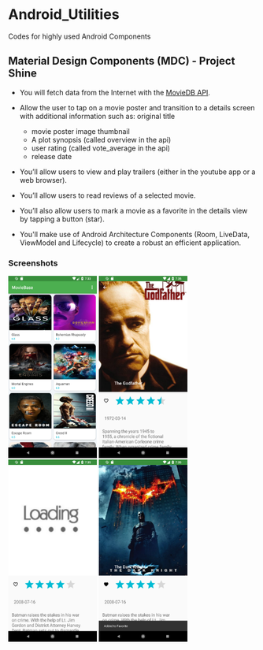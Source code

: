 # Android_Utilities
Codes for highly used Android Components

## Material Design Components (MDC) - Project Shine

- You will fetch data from the Internet with the [MovieDB API](https://www.themoviedb.org/).

* Allow the user to tap on a movie poster and transition to a details screen with additional information such as:
  original title

  - movie poster image thumbnail
  - A plot synopsis (called overview in the api)
  - user rating (called vote_average in the api)
  - release date

* You’ll allow users to view and play trailers (either in the youtube app or a web browser).
* You’ll allow users to read reviews of a selected movie.
* You’ll also allow users to mark a movie as a favorite in the details view by tapping a button (star).
* You'll make use of Android Architecture Components (Room, LiveData, ViewModel and Lifecycle) to create a robust an efficient application.

### Screenshots

<img src="https://github.com/udayrajsawhney/Udacity-Android-Nanodegree-Projects/blob/master/screenshots/1.png" width="180" height="370"/> <img src="https://github.com/udayrajsawhney/Udacity-Android-Nanodegree-Projects/blob/master/screenshots/2.png" width="180" height="370"/> <img src="https://github.com/udayrajsawhney/Udacity-Android-Nanodegree-Projects/blob/master/screenshots/3.png" width="180" height="370"/> <img src="https://github.com/udayrajsawhney/Udacity-Android-Nanodegree-Projects/blob/master/screenshots/4.png" width="180" height="370"/>